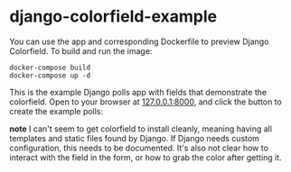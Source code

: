 # django-colorfield-example

You can use the app and corresponding Dockerfile to preview Django Colorfield.
To build and run the image:

```
docker-compose build
docker-compose up -d
```

This is the example Django polls app with fields that demonstrate the colorfield.
Open to your browser at [127.0.0.1:8000](http://127.0.0.1:8000), and click the
button to create the example polls:

**note** I can't seem to get colorfield to install cleanly, meaning having all templates and static files found by Django. If Django needs custom configuration, this needs to be documented. It's also not clear how to interact with the field in the form, or how to grab the color after getting it.
